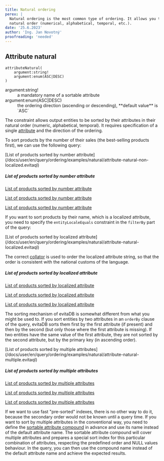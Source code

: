 ```yaml
---
title: Natural ordering
perex: |
  Natural ordering is the most common type of ordering. It allows you to sort entities by their attributes in their 
  natural order (numerical, alphabetical, temporal, etc.).
date: '25.6.2023'
author: 'Ing. Jan Novotný'
proofreading: 'needed'
---
```


## Attribute natural

```evitaql-syntax
attributeNatural(
    argument:string!
    argument:enum(ASC|DESC)
)
```

<dl>
    <dt>argument:string!</dt>
    <dd>
        a mandatory name of a sortable attribute
    </dd>
    <dt>argument:enum(ASC|DESC)</dt>
    <dd>
        the ordering direction (ascending or descending), **default value** is `ASC`
    </dd>
</dl>            

The constraint allows output entities to be sorted by their attributes in their natural order (numeric, alphabetical,
temporal). It requires specification of a single [attribute](../../use/data-model.md#attributes-unique-filterable-sortable-localized)
and the direction of the ordering.

To sort products by the number of their sales (the best-selling products first), we can use the following query:

<SourceCodeTabs requires="evita_functional_tests/src/test/resources/META-INF/documentation/evitaql-init.java" langSpecificTabOnly>
[List of products sorted by number attribute](/docs/user/en/query/ordering/examples/natural/attribute-natural-non-localized.evitaql)
</SourceCodeTabs>

<Note type="info">

<NoteTitle toggles="true">

##### List of products sorted by number attribute
</NoteTitle>

<LanguageSpecific to="evitaql,java">

<MDInclude>[List of products sorted by number attribute](/docs/user/en/query/ordering/examples/natural/attribute-natural-non-localized.evitaql.md)</MDInclude>

</LanguageSpecific>

<LanguageSpecific to="graphql">

<MDInclude>[List of products sorted by number attribute](/docs/user/en/query/ordering/examples/natural/attribute-natural-non-localized.graphql.json.md)</MDInclude>

</LanguageSpecific>

<LanguageSpecific to="rest">

<MDInclude>[List of products sorted by number attribute](/docs/user/en/query/ordering/examples/natural/attribute-natural-non-localized.rest.json.md)</MDInclude>

</LanguageSpecific>

</Note>

If you want to sort products by their name, which is a localized attribute, you need to specify the `entityLocaleEquals`
constraint in the `filterBy` part of the query:

<SourceCodeTabs requires="evita_functional_tests/src/test/resources/META-INF/documentation/evitaql-init.java" langSpecificTabOnly>
[List of products sorted by localized attribute](/docs/user/en/query/ordering/examples/natural/attribute-natural-localized.evitaql)
</SourceCodeTabs>

The correct [collator](https://docs.oracle.com/en/java/javase/17/docs/api/java.base/java/text/Collator.html) is used to 
order the localized attribute string, so that the order is consistent with the national customs of the language.

<Note type="info">

<NoteTitle toggles="true">

##### List of products sorted by localized attribute
</NoteTitle>

<LanguageSpecific to="evitaql,java">

<MDInclude>[List of products sorted by localized attribute](/docs/user/en/query/ordering/examples/natural/attribute-natural-localized.evitaql.md)</MDInclude>

</LanguageSpecific>

<LanguageSpecific to="graphql">

<MDInclude>[List of products sorted by localized attribute](/docs/user/en/query/ordering/examples/natural/attribute-natural-localized.graphql.json.md)</MDInclude>

</LanguageSpecific>

<LanguageSpecific to="rest">

<MDInclude>[List of products sorted by localized attribute](/docs/user/en/query/ordering/examples/natural/attribute-natural-localized.rest.json.md)</MDInclude>

</LanguageSpecific>

</Note>

The sorting mechanism of evitaDB is somewhat different from what you might be used to. If you sort entities by two
attributes in an `orderBy` clause of the query, evitaDB sorts them first by the first attribute (if present) and then
by the second (but only those where the first attribute is missing). If two entities have the same value of the first
attribute, they are not sorted by the second attribute, but by the primary key (in ascending order).

<SourceCodeTabs requires="evita_functional_tests/src/test/resources/META-INF/documentation/evitaql-init.java" langSpecificTabOnly>
[List of products sorted by multiple attributes](/docs/user/en/query/ordering/examples/natural/attribute-natural-multiple.evitaql)
</SourceCodeTabs>

<Note type="info">

<NoteTitle toggles="true">

##### List of products sorted by multiple attributes
</NoteTitle>

<LanguageSpecific to="evitaql,java">

<MDInclude>[List of products sorted by multiple attributes](/docs/user/en/query/ordering/examples/natural/attribute-natural-multiple.evitaql.md)</MDInclude>

</LanguageSpecific>

<LanguageSpecific to="graphql">

<MDInclude>[List of products sorted by multiple attributes](/docs/user/en/query/ordering/examples/natural/attribute-natural-multiple.graphql.json.md)</MDInclude>

</LanguageSpecific>

<LanguageSpecific to="rest">

<MDInclude>[List of products sorted by multiple attributes](/docs/user/en/query/ordering/examples/natural/attribute-natural-multiple.rest.json.md)</MDInclude>

</LanguageSpecific>

</Note>

If we want to use fast "pre-sorted" indexes, there is no other way to do it, because the secondary order would not be 
known until a query time. If you want to sort by multiple attributes in the conventional way, you need to define the
[sortable attribute compound](../../use/schema.md#sortable-attribute-compounds) in advance and use its name instead of
the default attribute name. The sortable attribute compound will cover multiple attributes and prepares a special
sort index for this particular combination of attributes, respecting the predefined order and NULL values behaviour.
In the query, you can then use the compound name instead of the default attribute name and achieve the expected results.